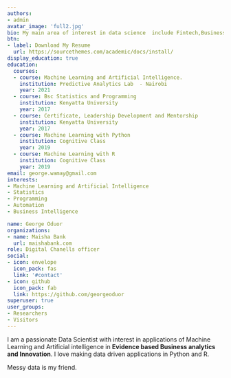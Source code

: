 ```yaml
---
authors:
- admin
avatar_image: 'full2.jpg'
bio: My main area of interest in data science  include Fintech,Business and AI driven.
btn:
- label: Download My Resume
  url: https://sourcethemes.com/academic/docs/install/
display_education: true
education:
  courses:
  - course: Machine Learning and Artificial Intelligence.
    institution: Predictive Analytics Lab  - Nairobi
    year: 2021 
  - course: Bsc Statistics and Programming
    institution: Kenyatta University
    year: 2017
  - course: Certificate, Leadership Development and Mentorship
    institution: Kenyatta University
    year: 2017
  - course: Machine Learning with Python
    institution: Cognitive Class
    year: 2019
  - course: Machine Learning with R
    institution: Cognitive Class
    year: 2019 
email: george.wamay@gmail.com
interests:
- Machine Learning and Artificial Intelligence
- Statistics
- Programming
- Automation
- Business Intelligence

name: George Oduor
organizations:
- name: Maisha Bank
  url: maishabank.com
role: Digital Chanells officer
social:
- icon: envelope
  icon_pack: fas
  link: '#contact'
- icon: github
  icon_pack: fab
  link: https://github.com/georgeoduor
superuser: true
user_groups:
- Researchers
- Visitors
---
```


I am a passionate Data Scientist with interest in applications of Machine Learning and Artificial intelligence in __Evidence based Business analytics and Innovation__. I love making data driven applications in Python and R. 

Messy data is my friend.
 